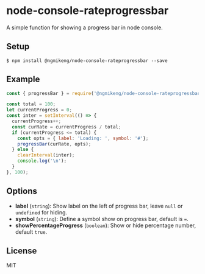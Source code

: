 node-console-rateprogressbar
===
A simple function for showing a progress bar in node console.

## Setup

```
$ npm install @ngmikeng/node-console-rateprogressbar --save
```

## Example

```js
const { progressBar } = require('@ngmikeng/node-console-rateprogressbar');

const total = 100;
let currentProgress = 0;
const inter = setInterval(() => {
  currentProgress++;
  const curRate = currentProgress / total;
  if (currentProgress <= total) {
    const opts = { label: 'Loading: ', symbol: '#'};
    progressBar(curRate, opts);
  } else {
    clearInterval(inter);
    console.log('\n');
  }
}, 100);
```

## Options
- **label** (`string`): Show label on the left of progress bar, leave `null` or `undefined` for hiding.
- **symbol** (`string`): Define a symbol show on progress bar, default is `=`.
- **showPercentageProgress** (`boolean`): Show or hide percentage number, default `true`.

## License
MIT